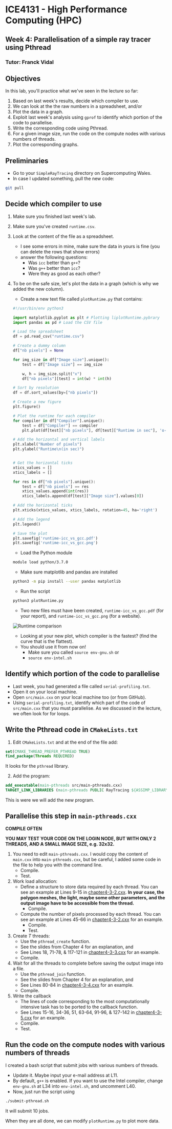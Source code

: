 # ICE4131 - High Performance Computing (HPC)
## Week 4: Parallelisation of a simple ray tracer using Pthread
### Tutor: Franck Vidal

## Objectives

In this lab, you'll practice what we've seen in the lecture so far:

1. Based on last week's results, decide which compiler to use.
  1. We can look at the the raw numbers in a spreadsheet, and/or
  2. Plot the data in a graph.
2. Exploit last week's analysis using `gprof` to identify which portion of the code to parallelise.
3. Write the corresponding code using Pthread.
4. For a given image size, run the code on the compute nodes with various numbers of threads.
5. Plot the corresponding graphs.


## Preliminaries

- Go to your `SimpleRayTracing` directory on Supercomputing Wales.
- In case I updated something, pull the new code:
```bash
git pull
```

## Decide which compiler to use

1. Make sure you finished last week's lab.
2. Make sure you've created `runtime.csv`.
3. Look at the content of the file as a spreadsheet.
    - I see some errors in mine, make sure the data in yours is fine (you can delete the rows that show errors)
    - answer the following questions:
        - Was `icc` better than `g++`?
        - Was `g++` better than `icc`?
        - Were they as good as each other?
4. To be on the safe size, let's plot the data in a graph (which is why we added the new column).
    - Create a new text file called `plotRuntime.py` that contains:
    ```python
    #!/usr/bin/env python3

    import matplotlib.pyplot as plt # Plotting liplotRuntime.pybrary
    import pandas as pd # Load the CSV file

    # Load the spreadsheet
    df = pd.read_csv("runtime.csv")

    # Create a dummy column
    df["nb pixels"] = None

    for img_size in df["Image size"].unique():
        test = df["Image size"] == img_size

        w, h = img_size.split("x")
        df["nb pixels"][test] = int(w) * int(h)

    # Sort by resolution
    df = df.sort_values(by=["nb pixels"])

    # Create a new figure
    plt.figure()

    # Plot the runtime for each compiler
    for compiler in df["Compiler"].unique():
        test = df["Compiler"] == compiler
        plt.plot(df[test]["nb pixels"], df[test]["Runtime in sec"], 'o-', label=compiler)

    # Add the horizontal and vertical labels
    plt.xlabel("Number of pixels")
    plt.ylabel("Runtime\n(in sec)")


    # Get the horizontal ticks
    xtics_values = []
    xtics_labels = []

    for res in df["nb pixels"].unique():
        test = df["nb pixels"] == res
        xtics_values.append(int(res))
        xtics_labels.append(df[test]["Image size"].values[0])

    # Add the horizontal ticks
    plt.xticks(xtics_values, xtics_labels, rotation=45, ha='right')

    # Add the legend
    plt.legend()    

    # Save the plot
    plt.savefig('runtime-icc_vs_gcc.pdf')
    plt.savefig('runtime-icc_vs_gcc.png')
    ```
    - Load the Python module
    ```bash
    module load python/3.7.0
    ```
    - Make sure matplotlib and pandas are installed
    ```bash
    python3 -m pip install --user pandas matplotlib
    ```
    - Run the script
    ```bash
    python3 plotRuntime.py
    ```
    - Two new files must have been created, `runtime-icc_vs_gcc.pdf` (for your report), and `runtime-icc_vs_gcc.png` (for a website).

    ![Runtime comparison](runtime-icc_vs_gcc.png)
    - Looking at your new plot, which compiler is the fastest? (find the curve that is the flattest).
    - You should use it from now on!
        - Make sure you called `source env-gnu.sh` or
        - `source env-intel.sh`

## Identify which portion of the code to parallelise

- Last week, you had generated a file called `serial-profiling.txt`.
- Open it on your local machine.
- Open `src/main.cxx` on your local machine too (or from GitHub).
- Using `serial-profiling.txt`, identify which part of the code of `src/main.cxx` that you must parallelise. As we discussed in the lecture, we often look for for loops.

## Write the Pthread code in `CMakeLists.txt`

1. Edit `CMakeLists.txt` and at the end of the file add:

```cmake
set(CMAKE_THREAD_PREFER_PTHREAD TRUE)
find_package(Threads REQUIRED)
```

It looks for the `pthread` library.

2. Add the program:

```cmake
add_executable(main-pthreads src/main-pthreads.cxx)
TARGET_LINK_LIBRARIES (main-pthreads PUBLIC RayTracing ${ASSIMP_LIBRARY} Threads::Threads)
```

This is were we will add the new program.

## Parallelise this step in `main-pthreads.cxx`

**COMPILE OFTEN**

**YOU MAY TEST YOUR CODE ON THE LOGIN NODE, BUT WITH ONLY 2 THREADS, AND A SMALL IMAGE SIZE, e.g. 32x32.**

1. You need to edit `main-pthreads.cxx`. I would copy the content of `main.cxx` into `main-pthreads.cxx`, but be careful, I added some code in the file to help you with the command line.
    - Compile.
    - Test.
2. Work load allocation:
    - Define a structure to store data required by each thread. You can see an example at Lines 9-15 in [chapter4-3-2.cxx](../Lecture-4/chapter4-3-2.cxx). **In your case, the polygon meshes, the light, maybe some other parameters, and the output image have to be accessible from the thread.**
        - Compile.
    - Compute the number of pixels processed by each thread. You can see an example at Lines 45-66 in [chapter4-3-2.cxx](../Lecture-4/chapter4-3-2.cxx) for an example.
        - Compile.
        - Test.
3. Create *T* threads:
    - Use the `pthread_create` function.
    - See the slides from Chapter 4 for an explanation, and
    - See Lines 18, 71-78, & 117-121 in [chapter4-3-3.cxx](../Lecture-4/chapter4-3-3.cxx) for an example.
    - Compile.
4. Wait for all the threads to complete before saving the output image into a file.
    - Use the `pthread_join` function.
    - See the slides from Chapter 4 for an explanation, and
    - See Lines 80-84 in [chapter4-3-4.cxx](../Lecture-4/chapter4-3-4.cxx) for an example.
    - Compile.
5. Write the callback
    - The lines of code corresponding to the most computationally intensive task has to be ported to the callback function.
    - See Lines 15-16, 34-36, 51, 63-64, 91-96, & 127-142 in [chapter4-3-5.cxx](../Lecture-4/chapter4-3-5.cxx) for an example.
    - Compile.
    - Test.

## Run the code on the compute nodes with various numbers of threads

I created a bash script that submit jobs with various numbers of threads.

- Update it. Maybe input your e-mail address at L11.
- By default, `g++` is enabled. If you want to use the Intel compiler, change `env-gnu.sh` at L34 into `env-intel.sh`, and uncomment L40.
- Now, just run the script using
```bash
./submit-pthread.sh
```
It will submit 10 jobs.

When they are all done, we can modify `plotRuntime.py` to plot more data.
